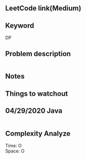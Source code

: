 ## LeetCode link(Medium)


## Keyword
DP

## Problem description
```

```



## Notes


## Things to watchout

## 04/29/2020 Java

```java


```
## Complexity Analyze
Time: O       \
Space: O
